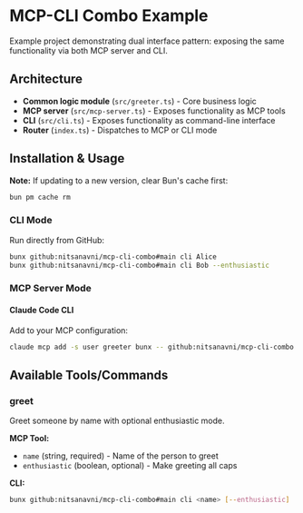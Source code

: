 # MCP-CLI Combo Example

Example project demonstrating dual interface pattern: exposing the same functionality via both MCP server and CLI.

## Architecture

- **Common logic module** (`src/greeter.ts`) - Core business logic
- **MCP server** (`src/mcp-server.ts`) - Exposes functionality as MCP tools
- **CLI** (`src/cli.ts`) - Exposes functionality as command-line interface
- **Router** (`index.ts`) - Dispatches to MCP or CLI mode

## Installation & Usage

**Note:** If updating to a new version, clear Bun's cache first:
```bash
bun pm cache rm
```

### CLI Mode

Run directly from GitHub:
```bash
bunx github:nitsanavni/mcp-cli-combo#main cli Alice
bunx github:nitsanavni/mcp-cli-combo#main cli Bob --enthusiastic
```

### MCP Server Mode

#### Claude Code CLI

Add to your MCP configuration:
```bash
claude mcp add -s user greeter bunx -- github:nitsanavni/mcp-cli-combo mcp
```

## Available Tools/Commands

### greet

Greet someone by name with optional enthusiastic mode.

**MCP Tool:**
- `name` (string, required) - Name of the person to greet
- `enthusiastic` (boolean, optional) - Make greeting all caps

**CLI:**
```bash
bunx github:nitsanavni/mcp-cli-combo#main cli <name> [--enthusiastic]
```
